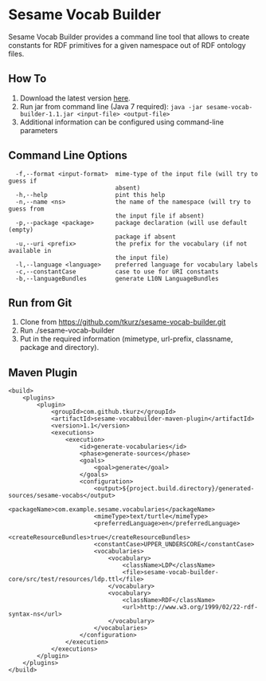 # Sesame Vocab Builder

Sesame Vocab Builder provides a command line tool that allows to create constants for RDF primitives for a given namespace
out of RDF ontology files.

## How To

1. Download the latest version [here](https://github.com/tkurz/sesame-vocab-builder/releases/tag/sesame-vocab-builder-1.0).
2. Run jar from command line (Java 7 required): `java -jar sesame-vocab-builder-1.1.jar <input-file> <output-file>`
3. Additional information can be configured using command-line parameters

## Command Line Options

```
  -f,--format <input-format>  mime-type of the input file (will try to guess if
                              absent)
  -h,--help                   pint this help
  -n,--name <ns>              the name of the namespace (will try to guess from
                              the input file if absent)
  -p,--package <package>      package declaration (will use default (empty)
                              package if absent
  -u,--uri <prefix>           the prefix for the vocabulary (if not available in
                              the input file)
  -l,--language <language>    preferred language for vocabulary labels
  -c,--constantCase           case to use for URI constants
  -b,--languageBundles        generate L10N LanguageBundles
```

## Run from Git

1. Clone from https://github.com/tkurz/sesame-vocab-builder.git
2. Run ./sesame-vocab-builder
3. Put in the required information (mimetype, url-prefix, classname, package and directory).

## Maven Plugin

```
<build>
    <plugins>
        <plugin>
            <groupId>com.github.tkurz</groupId>
            <artifactId>sesame-vocabbuilder-maven-plugin</artifactId>
            <version>1.1</version>
            <executions>
                <execution>
                    <id>generate-vocabularies</id>
                    <phase>generate-sources</phase>
                    <goals>
                        <goal>generate</goal>
                    </goals>
                    <configuration>
                        <output>${project.build.directory}/generated-sources/sesame-vocabs</output>
                        <packageName>com.example.sesame.vocabularies</packageName>
                        <mimeType>text/turtle</mimeType>
                        <preferredLanguage>en</preferredLanguage>
                        <createResourceBundles>true</createResourceBundles>
                        <constantCase>UPPER_UNDERSCORE</constantCase>
                        <vocabularies>
                            <vocabulary>
                                <className>LDP</className>
                                <file>sesame-vocab-builder-core/src/test/resources/ldp.ttl</file>
                            </vocabulary>
                            <vocabulary>
                                <className>RDF</className>
                                <url>http://www.w3.org/1999/02/22-rdf-syntax-ns</url>
                            </vocabulary>
                        </vocabularies>
                    </configuration>
                </execution>
            </executions>
        </plugin>
    </plugins>
</build>
```
